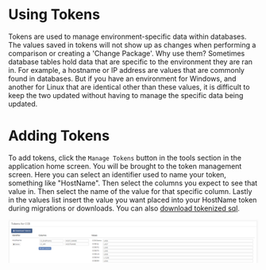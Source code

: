 # Using Tokens

Tokens are used to manage environment-specific data within databases. The values saved in tokens will not show up as changes when performing a comparison or creating a 'Change Package'. Why use them? Sometimes database tables hold data that are specific to the environment they are ran in. For example, a hostname or IP address are values that are commonly found in databases. But if you have an environment for Windows, and another for Linux that are identical other than these values, it is difficult to keep the two updated without having to manage the specific data being updated.

# Adding Tokens

To add tokens, click the `Manage Tokens` button in the tools section in the application home screen. You will be brought to the token management screen. Here you can select an identifier used to name your token, something like "HostName". Then select the columns you expect to see that value in. Then select the name of the value for that specific column. Lastly in the values list insert the value you want placed into your HostName token during migrations or downloads. You can also [download tokenized sql](Download-Tokenized-Sql.md).

<img src="Media/Use-Tokens.png">
